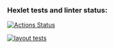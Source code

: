 ### Hexlet tests and linter status:
[![Actions Status](https://github.com/TanyaAl/Music-box/actions/workflows/hexlet-check.yml/badge.svg)](https://github.com/TanyaAl/Music-box/actions)

[![layout tests](https://github.com/TanyaAl/Music-box/actions/workflows/githubActions.yml/badge.svg)](https://github.com/TanyaAl/layout-designer-project-56/actions/workflows/githubActions.yml)
